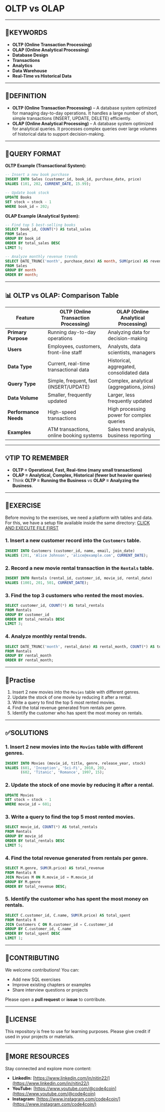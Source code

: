 # OLTP vs OLAP
---
## 🔑KEYWORDS
- **OLTP (Online Transaction Processing)**
- **OLAP (Online Analytical Processing)**
- **Database Design**
- **Transactions**
- **Analytics**
- **Data Warehouse**
- **Real-Time vs Historical Data**
---
## 📖DEFINITION
- **OLTP (Online Transaction Processing)** – A database system optimized for managing day-to-day operations. It handles a large number of short, simple transactions (INSERT, UPDATE, DELETE) efficiently.  
- **OLAP (Online Analytical Processing)** – A database system optimized for analytical queries. It processes complex queries over large volumes of historical data to support decision-making.  
---
## 🧱QUERY FORMAT
**OLTP Example (Transactional System):**
```sql
-- Insert a new book purchase
INSERT INTO Sales (customer_id, book_id, purchase_date, price)
VALUES (101, 202, CURRENT_DATE, 15.99);

-- Update book stock
UPDATE Books
SET stock = stock - 1
WHERE book_id = 202;
```

**OLAP Example (Analytical System):**
```sql
-- Find top 5 best-selling books
SELECT book_id, COUNT(*) AS total_sales
FROM Sales
GROUP BY book_id
ORDER BY total_sales DESC
LIMIT 5;

-- Analyze monthly revenue trends
SELECT DATE_TRUNC('month', purchase_date) AS month, SUM(price) AS revenue
FROM Sales
GROUP BY month
ORDER BY month;
```
---
## 📊 OLTP vs OLAP: Comparison Table

| Feature                | **OLTP** (Online Transaction Processing) | **OLAP** (Online Analytical Processing) |
|-------------------------|------------------------------------------|------------------------------------------|
| **Primary Purpose**     | Running day-to-day operations            | Analyzing data for decision-making       |
| **Users**               | Employees, customers, front-line staff   | Analysts, data scientists, managers      |
| **Data Type**           | Current, real-time transactional data    | Historical, aggregated, consolidated data |
| **Query Type**          | Simple, frequent, fast (INSERT/UPDATE)   | Complex, analytical (aggregations, joins) |
| **Data Volume**         | Smaller, frequently updated              | Larger, less frequently updated           |
| **Performance Needs**   | High-speed transactions                  | High processing power for complex queries |
| **Examples**            | ATM transactions, online booking systems | Sales trend analysis, business reporting |

---
## 💡TIP TO REMEMBER
- **OLTP = Operational, Fast, Real-time (many small transactions)**  
- **OLAP = Analytical, Complex, Historical (fewer but heavier queries)**  
- Think **OLTP = Running the Business** vs **OLAP = Analyzing the Business**.  
---
## 💪EXERCISE
Before moving to the exercises, we need a platform with tables and data.  
For this, we have a setup file available inside the same directory: [CLICK AND EXECUTE FILE FIRST](https://github.com/code4coin/001-SQL-Structured-Query-Language-/blob/main/001%20SQL%20FOR%20DATA%20ENGINEERS/002%20SAMPLE%20DATA/001%20MOVIE%20DATA.md)

### 1. Insert a new customer record into the `Customers` table.
```sql
INSERT INTO Customers (customer_id, name, email, join_date)
VALUES (201, 'Alice Johnson', 'alice@example.com', CURRENT_DATE);
```

### 2. Record a new movie rental transaction in the `Rentals` table.
```sql
INSERT INTO Rentals (rental_id, customer_id, movie_id, rental_date)
VALUES (1001, 201, 501, CURRENT_DATE);
```

### 3. Find the top 3 customers who rented the most movies.
```sql
SELECT customer_id, COUNT(*) AS total_rentals
FROM Rentals
GROUP BY customer_id
ORDER BY total_rentals DESC
LIMIT 3;
```

### 4. Analyze monthly rental trends.
```sql
SELECT DATE_TRUNC('month', rental_date) AS rental_month, COUNT(*) AS total_rentals
FROM Rentals
GROUP BY rental_month
ORDER BY rental_month;
```

---
## 🧠Practise
1. Insert 2 new movies into the `Movies` table with different genres.  
2. Update the stock of one movie by reducing it after a rental.  
3. Write a query to find the top 5 most rented movies.  
4. Find the total revenue generated from rentals per genre.  
5. Identify the customer who has spent the most money on rentals.  

---
## ✅SOLUTIONS
### 1. Insert 2 new movies into the `Movies` table with different genres.
```sql
INSERT INTO Movies (movie_id, title, genre, release_year, stock)
VALUES (601, 'Inception', 'Sci-Fi', 2010, 20),
       (602, 'Titanic', 'Romance', 1997, 15);
```

### 2. Update the stock of one movie by reducing it after a rental.
```sql
UPDATE Movies
SET stock = stock - 1
WHERE movie_id = 601;
```

### 3. Write a query to find the top 5 most rented movies.
```sql
SELECT movie_id, COUNT(*) AS total_rentals
FROM Rentals
GROUP BY movie_id
ORDER BY total_rentals DESC
LIMIT 5;
```

### 4. Find the total revenue generated from rentals per genre.
```sql
SELECT M.genre, SUM(R.price) AS total_revenue
FROM Rentals R
JOIN Movies M ON R.movie_id = M.movie_id
GROUP BY M.genre
ORDER BY total_revenue DESC;
```

### 5. Identify the customer who has spent the most money on rentals.
```sql
SELECT C.customer_id, C.name, SUM(R.price) AS total_spent
FROM Rentals R
JOIN Customers C ON R.customer_id = C.customer_id
GROUP BY C.customer_id, C.name
ORDER BY total_spent DESC
LIMIT 1;
```

---
## 🤝**CONTRIBUTING** 

We welcome contributions! You can:

- Add new SQL exercises  
- Improve existing chapters or examples  
- Share interview questions or projects  

Please open a **pull request** or **issue** to contribute.  

---
## 📄**LICENSE** 

This repository is free to use for learning purposes. Please give credit if used in your projects or materials.  

---
## 🔗**MORE RESOURCES** 

Stay connected and explore more content:

- **LinkedIn:** [https://www.linkedin.com/in/nitin22/](https://www.linkedin.com/in/nitin22/)  
- **YouTube:** [https://www.youtube.com/@code4coin](https://www.youtube.com/@code4coin)  
- **Instagram:** [https://www.instagram.com/code4coin/](https://www.instagram.com/code4coin/)  
